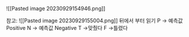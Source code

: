 ![[Pasted image 20230929154946.png]]

참고:
![[Pasted image 20230929155004.png]]
뒤에서 부터 읽기
P -> 예측값 Positive
N -> 예측값 Negative
T ->맞췄다
F ->틀렸다